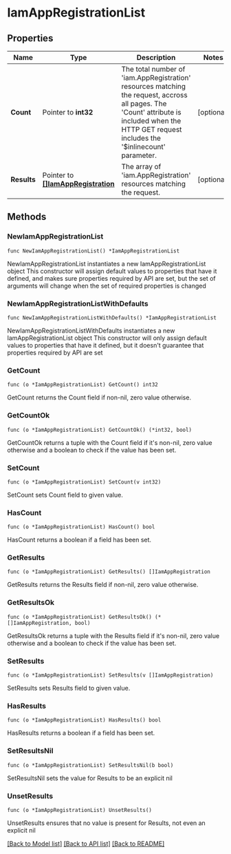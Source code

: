 # IamAppRegistrationList

## Properties

Name | Type | Description | Notes
------------ | ------------- | ------------- | -------------
**Count** | Pointer to **int32** | The total number of &#39;iam.AppRegistration&#39; resources matching the request, accross all pages. The &#39;Count&#39; attribute is included when the HTTP GET request includes the &#39;$inlinecount&#39; parameter. | [optional] 
**Results** | Pointer to [**[]IamAppRegistration**](IamAppRegistration.md) | The array of &#39;iam.AppRegistration&#39; resources matching the request. | [optional] 

## Methods

### NewIamAppRegistrationList

`func NewIamAppRegistrationList() *IamAppRegistrationList`

NewIamAppRegistrationList instantiates a new IamAppRegistrationList object
This constructor will assign default values to properties that have it defined,
and makes sure properties required by API are set, but the set of arguments
will change when the set of required properties is changed

### NewIamAppRegistrationListWithDefaults

`func NewIamAppRegistrationListWithDefaults() *IamAppRegistrationList`

NewIamAppRegistrationListWithDefaults instantiates a new IamAppRegistrationList object
This constructor will only assign default values to properties that have it defined,
but it doesn't guarantee that properties required by API are set

### GetCount

`func (o *IamAppRegistrationList) GetCount() int32`

GetCount returns the Count field if non-nil, zero value otherwise.

### GetCountOk

`func (o *IamAppRegistrationList) GetCountOk() (*int32, bool)`

GetCountOk returns a tuple with the Count field if it's non-nil, zero value otherwise
and a boolean to check if the value has been set.

### SetCount

`func (o *IamAppRegistrationList) SetCount(v int32)`

SetCount sets Count field to given value.

### HasCount

`func (o *IamAppRegistrationList) HasCount() bool`

HasCount returns a boolean if a field has been set.

### GetResults

`func (o *IamAppRegistrationList) GetResults() []IamAppRegistration`

GetResults returns the Results field if non-nil, zero value otherwise.

### GetResultsOk

`func (o *IamAppRegistrationList) GetResultsOk() (*[]IamAppRegistration, bool)`

GetResultsOk returns a tuple with the Results field if it's non-nil, zero value otherwise
and a boolean to check if the value has been set.

### SetResults

`func (o *IamAppRegistrationList) SetResults(v []IamAppRegistration)`

SetResults sets Results field to given value.

### HasResults

`func (o *IamAppRegistrationList) HasResults() bool`

HasResults returns a boolean if a field has been set.

### SetResultsNil

`func (o *IamAppRegistrationList) SetResultsNil(b bool)`

 SetResultsNil sets the value for Results to be an explicit nil

### UnsetResults
`func (o *IamAppRegistrationList) UnsetResults()`

UnsetResults ensures that no value is present for Results, not even an explicit nil

[[Back to Model list]](../README.md#documentation-for-models) [[Back to API list]](../README.md#documentation-for-api-endpoints) [[Back to README]](../README.md)


